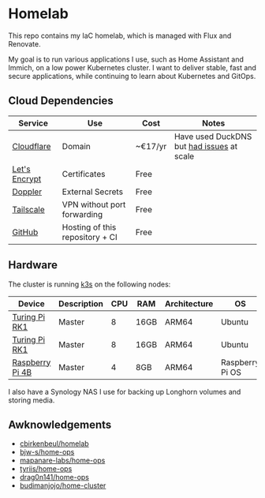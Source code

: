 # Homelab

This repo contains my IaC homelab, which is managed with Flux and Renovate.

My goal is to run various applications I use, such as Home Assistant and
Immich, on a low power Kubernetes cluster. I want to deliver stable, fast and
secure applications, while continuing to learn about Kubernetes and GitOps.

## Cloud Dependencies

| Service | Use | Cost | Notes |
| ------- | --- | ---- | ----- |
| [Cloudflare](https://www.cloudflare.com/products/registrar/) | Domain | ~€17/yr | Have used DuckDNS but [had issues](https://www.reddit.com/r/selfhosted/comments/164nc4x/duckdns_servers_are_having_issues_lately/) at scale |
| [Let's Encrypt](https://letsencrypt.org/) | Certificates | Free | |
| [Doppler](https://www.doppler.com/) | External Secrets | Free | |
| [Tailscale](https://tailscale.com/) | VPN without port forwarding | Free | |
| [GitHub](https://github.com/) | Hosting of this repository + CI | Free | |

## Hardware

The cluster is running [k3s](https://k3s.io/) on the following nodes:

|  Device | Description | CPU | RAM | Architecture | OS |
| ------- | ------------| --- | --- | ------------ | -- |
| [Turing Pi RK1](https://turingpi.com/product/turing-rk1/) | Master | 8 | 16GB | ARM64 | Ubuntu |
| [Turing Pi RK1](https://turingpi.com/product/turing-rk1/) | Master | 8 | 16GB | ARM64 | Ubuntu |
| [Raspberry Pi 4B](https://www.raspberrypi.com/products/raspberry-pi-4-model-b/) | Master | 4 | 8GB | ARM64 | Raspberry Pi OS |

I also have a Synology NAS I use for backing up Longhorn volumes and storing media.

## Awknowledgements

 - [cbirkenbeul/homelab](https://github.com/cbirkenbeul/homelab)
 - [bjw-s/home-ops](https://github.com/bjw-s/home-ops)
 - [mapanare-labs/home-ops](https://gitlab.com/mapanare-labs/mapanarenet/home-ops)
 - [tyriis/home-ops](https://github.com/tyriis/home-ops)
 - [drag0n141/home-ops](https://github.com/drag0n141/home-ops)
 - [budimanjojo/home-cluster](https://github.com/budimanjojo/home-cluster)
